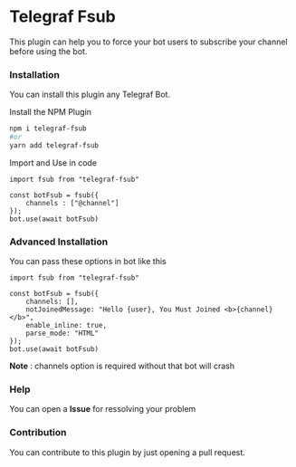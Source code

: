 # Telegraf Fsub
This plugin can help you to force your bot users to subscribe your channel before using the bot.

### Installation
You can install this plugin any Telegraf Bot.

Install the NPM Plugin
```bash
npm i telegraf-fsub
#or
yarn add telegraf-fsub
```

Import and Use in code

```TS (Node)
import fsub from "telegraf-fsub"

const botFsub = fsub({ 
    channels : ["@channel"]
});
bot.use(await botFsub)
```

### Advanced Installation
You can pass these options in bot like this
```TS (Node)
import fsub from "telegraf-fsub"

const botFsub = fsub({ 
    channels: [],
    notJoinedMessage: "Hello {user}, You Must Joined <b>{channel}</b>",
    enable_inline: true,
    parse_mode: "HTML"
});
bot.use(await botFsub)
```

**Note** : channels option is required without that bot will crash

### Help
You can open a **Issue** for ressolving your problem

### Contribution
You can contribute to this plugin by just opening a pull request.
